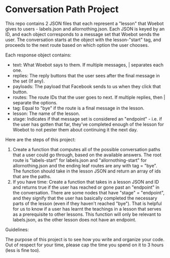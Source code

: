 # Conversation Path Project

This repo contains 2 JSON files that each represent a "lesson" that Woebot gives to users - labels.json and allornothing.json. Each JSON is keyed by an ID, and each object corresponds to a message set that Woebot sends the user. The conversation starts at the object with the lesson-"start" tag, and proceeds to the next route based on which option the user chooses.

Each response object contains:

- text: What Woebot says to them. If multiple messages, | separates each one.
- replies: The reply buttons that the user sees after the final message in the set (If any).
- payloads: The payload that Facebook sends to us when they click that button.
- routes: The route IDs that the user goes to next. If multiple replies, then | separate the options.
- tag: Equal to "bye" if the route is a final message in the lesson.
- lesson: The name of the lesson.
- stage: Indicates if that message set is considered an "endpoint" - i.e. if the user has gotten that far, they've completed enough of the lesson for Woebot to not pester them about continuing it the next day.

Here are the steps of this project:

1.  Create a function that computes all of the possible conversation paths that a user could go through, based on the available answers. The root route is "labels-start" for labels.json and "allornothing-start" for allornothing.json and the ending leaf routes are any with tag = "bye". The function should take in the lesson JSON and return an array of ids that are the paths.
2.  If you have time: Create a function that takes in a lesson JSON and ID and returns true if the user has reached or gone past an "endpoint" in the conversation. There are some nodes that have "stage" = "endpoint", and they signify that the user has basically completed the necessary parts of the lesson (even if they haven't reached "bye"). That is helpful for us to know if a user has learnt the teachings in a lesson that serves as a prerequisite to other lessons. This function will only be relevant to labels.json, as the other lesson does not have an endpoint.

Guidelines:

The purpose of this project is to see how you write and organize your code. Out of respect for your time, please cap the time you spend on it to 3 hours (less is fine too).
